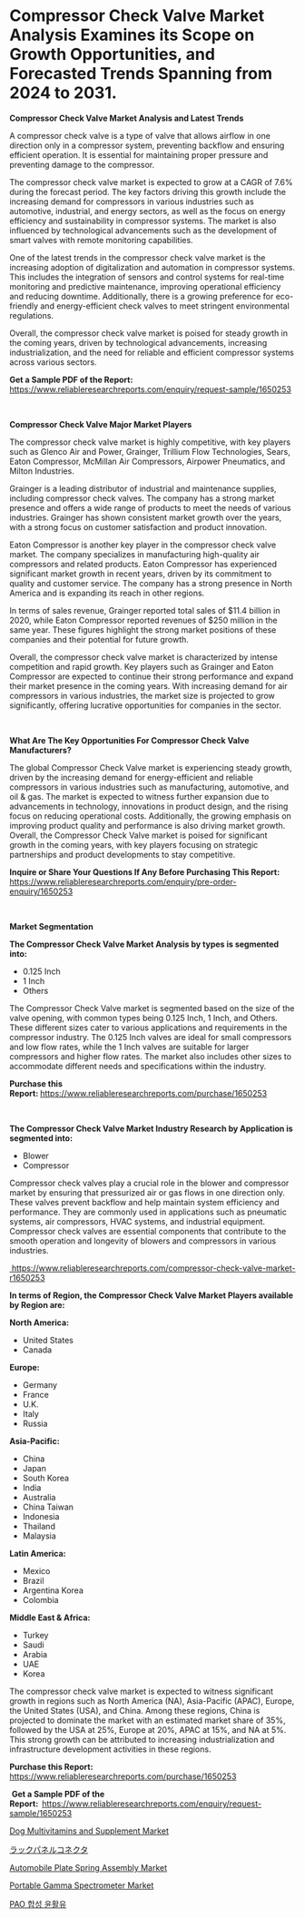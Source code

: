<p><h1>Compressor Check Valve Market Analysis Examines its Scope on Growth Opportunities, and Forecasted Trends Spanning from 2024 to 2031.</h1></p><p><strong>Compressor Check Valve Market Analysis and Latest Trends</strong></p>
<p><p>A compressor check valve is a type of valve that allows airflow in one direction only in a compressor system, preventing backflow and ensuring efficient operation. It is essential for maintaining proper pressure and preventing damage to the compressor.</p><p>The compressor check valve market is expected to grow at a CAGR of 7.6% during the forecast period. The key factors driving this growth include the increasing demand for compressors in various industries such as automotive, industrial, and energy sectors, as well as the focus on energy efficiency and sustainability in compressor systems. The market is also influenced by technological advancements such as the development of smart valves with remote monitoring capabilities.</p><p>One of the latest trends in the compressor check valve market is the increasing adoption of digitalization and automation in compressor systems. This includes the integration of sensors and control systems for real-time monitoring and predictive maintenance, improving operational efficiency and reducing downtime. Additionally, there is a growing preference for eco-friendly and energy-efficient check valves to meet stringent environmental regulations.</p><p>Overall, the compressor check valve market is poised for steady growth in the coming years, driven by technological advancements, increasing industrialization, and the need for reliable and efficient compressor systems across various sectors.</p></p>
<p><strong>Get a Sample PDF of the Report:&nbsp;</strong> <a href="https://www.reliableresearchreports.com/enquiry/request-sample/1650253">https://www.reliableresearchreports.com/enquiry/request-sample/1650253</a></p>
<p>&nbsp;</p>
<p><strong>Compressor Check Valve Major Market Players</strong></p>
<p><p>The compressor check valve market is highly competitive, with key players such as Glenco Air and Power, Grainger, Trillium Flow Technologies, Sears, Eaton Compressor, McMillan Air Compressors, Airpower Pneumatics, and Milton Industries.</p><p>Grainger is a leading distributor of industrial and maintenance supplies, including compressor check valves. The company has a strong market presence and offers a wide range of products to meet the needs of various industries. Grainger has shown consistent market growth over the years, with a strong focus on customer satisfaction and product innovation.</p><p>Eaton Compressor is another key player in the compressor check valve market. The company specializes in manufacturing high-quality air compressors and related products. Eaton Compressor has experienced significant market growth in recent years, driven by its commitment to quality and customer service. The company has a strong presence in North America and is expanding its reach in other regions.</p><p>In terms of sales revenue, Grainger reported total sales of $11.4 billion in 2020, while Eaton Compressor reported revenues of $250 million in the same year. These figures highlight the strong market positions of these companies and their potential for future growth.</p><p>Overall, the compressor check valve market is characterized by intense competition and rapid growth. Key players such as Grainger and Eaton Compressor are expected to continue their strong performance and expand their market presence in the coming years. With increasing demand for air compressors in various industries, the market size is projected to grow significantly, offering lucrative opportunities for companies in the sector.</p></p>
<p>&nbsp;</p>
<p><strong>What Are The Key Opportunities For Compressor Check Valve Manufacturers?</strong></p>
<p><p>The global Compressor Check Valve market is experiencing steady growth, driven by the increasing demand for energy-efficient and reliable compressors in various industries such as manufacturing, automotive, and oil & gas. The market is expected to witness further expansion due to advancements in technology, innovations in product design, and the rising focus on reducing operational costs. Additionally, the growing emphasis on improving product quality and performance is also driving market growth. Overall, the Compressor Check Valve market is poised for significant growth in the coming years, with key players focusing on strategic partnerships and product developments to stay competitive.</p></p>
<p><strong>Inquire or Share Your Questions If Any Before Purchasing This Report:</strong> <a href="https://www.reliableresearchreports.com/enquiry/pre-order-enquiry/1650253">https://www.reliableresearchreports.com/enquiry/pre-order-enquiry/1650253</a></p>
<p>&nbsp;</p>
<p><strong>Market Segmentation</strong></p>
<p><strong>The Compressor Check Valve Market Analysis by types is segmented into:</strong></p>
<p><ul><li>0.125 Inch</li><li>1 Inch</li><li>Others</li></ul></p>
<p><p>The Compressor Check Valve market is segmented based on the size of the valve opening, with common types being 0.125 Inch, 1 Inch, and Others. These different sizes cater to various applications and requirements in the compressor industry. The 0.125 Inch valves are ideal for small compressors and low flow rates, while the 1 Inch valves are suitable for larger compressors and higher flow rates. The market also includes other sizes to accommodate different needs and specifications within the industry.</p></p>
<p><strong>Purchase this Report:&nbsp;</strong><a href="https://www.reliableresearchreports.com/purchase/1650253">https://www.reliableresearchreports.com/purchase/1650253</a></p>
<p>&nbsp;</p>
<p><strong>The Compressor Check Valve Market Industry Research by Application is segmented into:</strong></p>
<p><ul><li>Blower</li><li>Compressor</li></ul></p>
<p><p>Compressor check valves play a crucial role in the blower and compressor market by ensuring that pressurized air or gas flows in one direction only. These valves prevent backflow and help maintain system efficiency and performance. They are commonly used in applications such as pneumatic systems, air compressors, HVAC systems, and industrial equipment. Compressor check valves are essential components that contribute to the smooth operation and longevity of blowers and compressors in various industries.</p></p>
<p><a href="https://www.reliableresearchreports.com/compressor-check-valve-market-r1650253">&nbsp;https://www.reliableresearchreports.com/compressor-check-valve-market-r1650253</a></p>
<p><strong>In terms of Region, the Compressor Check Valve Market Players available by Region are:</strong></p>
<p>
    <p> <strong> North America: </strong>
        <ul>
            <li>United States</li>
            <li>Canada</li>
        </ul>
        </p> 
    <p> <strong> Europe: </strong>
        <ul>
            <li>Germany</li>
            <li>France</li>
            <li>U.K.</li>
            <li>Italy</li>
            <li>Russia</li>
        </ul>
        </p> 
    <p> <strong> Asia-Pacific: </strong>
        <ul>
            <li>China</li>
            <li>Japan</li>
            <li>South Korea</li>
            <li>India</li>
            <li>Australia</li>
            <li>China Taiwan</li>
            <li>Indonesia</li>
            <li>Thailand</li>
            <li>Malaysia</li>
        </ul>
        </p> 
    <p> <strong> Latin America: </strong>
        <ul>
            <li>Mexico</li>
            <li>Brazil</li>
            <li>Argentina Korea</li>
            <li>Colombia</li>
        </ul>
        </p> 
    <p> <strong> Middle East & Africa: </strong>
        <ul>
            <li>Turkey</li>
            <li>Saudi</li>
            <li>Arabia</li>
            <li>UAE</li>
            <li>Korea</li>
        </ul>
    </p>
    </p>
<p><p>The compressor check valve market is expected to witness significant growth in regions such as North America (NA), Asia-Pacific (APAC), Europe, the United States (USA), and China. Among these regions, China is projected to dominate the market with an estimated market share of 35%, followed by the USA at 25%, Europe at 20%, APAC at 15%, and NA at 5%. This strong growth can be attributed to increasing industrialization and infrastructure development activities in these regions.</p></p>
<p><strong>Purchase this Report: </strong><a href="https://www.reliableresearchreports.com/purchase/1650253">https://www.reliableresearchreports.com/purchase/1650253</a></p>
<p>&nbsp;<strong>Get a Sample PDF of the Report:&nbsp;&nbsp;</strong><a href="https://www.reliableresearchreports.com/enquiry/request-sample/1650253">https://www.reliableresearchreports.com/enquiry/request-sample/1650253</a></p>
<p><strong></strong></p>
<p><p><a href="https://www.linkedin.com/pulse/dog-multivitamins-supplement-market-comprehensive-assessment-qmhme?trackingId=heRqeGaRsxkLmCNvWlg90Q%3D%3D">Dog Multivitamins and Supplement Market</a></p><p><a href="https://medium.com/@ferneconroy11/%E3%83%A9%E3%83%83%E3%82%AF%E3%83%91%E3%83%8D%E3%83%AB%E3%82%B3%E3%83%8D%E3%82%AF%E3%82%BF%E5%B8%82%E5%A0%B4%E5%88%86%E6%9E%90-%E3%81%9D%E3%81%AEcagr-%E5%B8%82%E5%A0%B4%E3%82%BB%E3%82%B0%E3%83%A1%E3%83%B3%E3%83%86%E3%83%BC%E3%82%B7%E3%83%A7%E3%83%B3-%E3%81%8A%E3%82%88%E3%81%B3%E3%82%B0%E3%83%AD%E3%83%BC%E3%83%90%E3%83%AB%E7%94%A3%E6%A5%AD%E6%A6%82%E8%A6%81-0e6ede80d9bc">ラックパネルコネクタ</a></p><p><a href="https://www.linkedin.com/pulse/automobile-plate-spring-assembly-market-size-2024-2031-global-vknbe?trackingId=2WxIvgSrk1xnDwvjS7OM2g%3D%3D">Automobile Plate Spring Assembly Market</a></p><p><a href="https://github.com/moyahfrancoestellec51j635wcx/Market-Research-Report-List-2/blob/main/portable-gamma-spectrometer-market.md">Portable Gamma Spectrometer Market</a></p><p><a href="https://medium.com/@darrickdibbert2022/2024%EB%85%84%EB%B6%80%ED%84%B0-2031%EB%85%84%EA%B9%8C%EC%A7%80%EC%9D%98-pao-%ED%95%A9%EC%84%B1-%EC%9C%A4%ED%99%9C%EC%9C%A0-%EC%8B%9C%EC%9E%A5-%EB%B6%84%EC%84%9D-%EB%B0%8F-%ED%81%AC%EA%B8%B0-%EC%98%88%EC%B8%A1-5236644cd6b5">PAO 합성 윤활유</a></p></p>